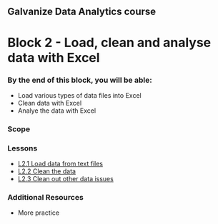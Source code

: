 ## Galvanize Data Analytics course
# Block 2 - Load, clean and analyse data with Excel

### By the end of this block, you will be able:

* Load various types of data files into Excel
* Clean data with Excel
* Analye the data with Excel 

### Scope 


### Lessons

* [L2.1 Load data from text files](L2.1-Load_data_from_text_files.md) <br>
* [L2.2 Clean the data](L2.2-Clean_the_data.md) <br>
* [L2.3 Clean out other data issues](L2.3-Clean_out_other_data_issues) <br>

### Additional Resources

* More practice
